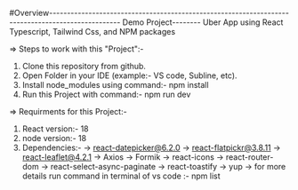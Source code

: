 #Overview--------------------------------------------------------------------------------------------------
Demo Project-------- Uber App using React Typescript, Tailwind Css, and NPM packages

=> Steps to work with this "Project":- 
1. Clone this repository from github.
2. Open Folder in your IDE (example:- VS code, Subline, etc).
3. Install node_modules using command:- npm install
4. Run this Project with command:- npm run dev

=> Requirments for this Project:-
1. React version:- 18
2. node version:- 18
3. Dependencies:- 
              -> react-datepicker@6.2.0
              -> react-flatpickr@3.8.11
              -> react-leaflet@4.2.1
              -> Axios
              -> Formik
              -> react-icons
              -> react-router-dom
              -> react-select-async-paginate
              -> react-toastify
              -> yup
            -> for more details run command in terminal of vs code :- npm list
